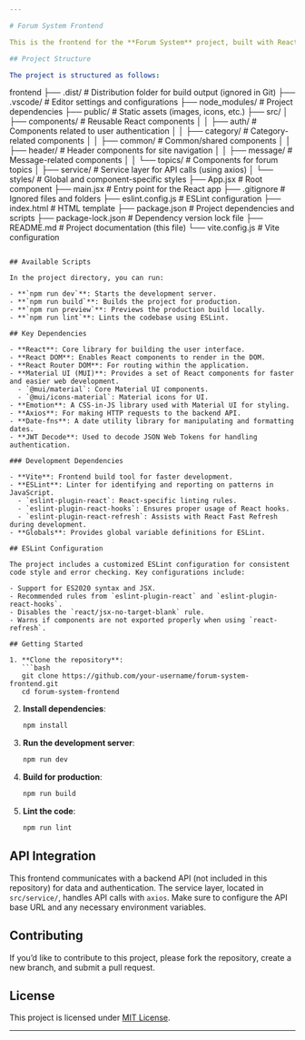 ```yaml
---

# Forum System Frontend

This is the frontend for the **Forum System** project, built with React and Vite. It serves as the user interface for interacting with the backend API. The frontend features a modular component structure, with different sections such as authentication, categories, messages, and topics.

## Project Structure

The project is structured as follows:

```
frontend
├── .dist/                # Distribution folder for build output (ignored in Git)
├── .vscode/              # Editor settings and configurations
├── node_modules/         # Project dependencies
├── public/               # Static assets (images, icons, etc.)
├── src/
│   ├── components/       # Reusable React components
│   │   ├── auth/         # Components related to user authentication
│   │   ├── category/     # Category-related components
│   │   ├── common/       # Common/shared components
│   │   ├── header/       # Header components for site navigation
│   │   ├── message/      # Message-related components
│   │   └── topics/       # Components for forum topics
│   ├── service/          # Service layer for API calls (using axios)
│   └── styles/           # Global and component-specific styles
├── App.jsx               # Root component
├── main.jsx              # Entry point for the React app
├── .gitignore            # Ignored files and folders
├── eslint.config.js      # ESLint configuration
├── index.html            # HTML template
├── package.json          # Project dependencies and scripts
├── package-lock.json     # Dependency version lock file
├── README.md             # Project documentation (this file)
└── vite.config.js        # Vite configuration
```

## Available Scripts

In the project directory, you can run:

- **`npm run dev`**: Starts the development server.
- **`npm run build`**: Builds the project for production.
- **`npm run preview`**: Previews the production build locally.
- **`npm run lint`**: Lints the codebase using ESLint.

## Key Dependencies

- **React**: Core library for building the user interface.
- **React DOM**: Enables React components to render in the DOM.
- **React Router DOM**: For routing within the application.
- **Material UI (MUI)**: Provides a set of React components for faster and easier web development.
  - `@mui/material`: Core Material UI components.
  - `@mui/icons-material`: Material icons for UI.
- **Emotion**: A CSS-in-JS library used with Material UI for styling.
- **Axios**: For making HTTP requests to the backend API.
- **Date-fns**: A date utility library for manipulating and formatting dates.
- **JWT Decode**: Used to decode JSON Web Tokens for handling authentication.

### Development Dependencies

- **Vite**: Frontend build tool for faster development.
- **ESLint**: Linter for identifying and reporting on patterns in JavaScript.
  - `eslint-plugin-react`: React-specific linting rules.
  - `eslint-plugin-react-hooks`: Ensures proper usage of React hooks.
  - `eslint-plugin-react-refresh`: Assists with React Fast Refresh during development.
- **Globals**: Provides global variable definitions for ESLint.

## ESLint Configuration

The project includes a customized ESLint configuration for consistent code style and error checking. Key configurations include:

- Support for ES2020 syntax and JSX.
- Recommended rules from `eslint-plugin-react` and `eslint-plugin-react-hooks`.
- Disables the `react/jsx-no-target-blank` rule.
- Warns if components are not exported properly when using `react-refresh`.

## Getting Started

1. **Clone the repository**:
   ```bash
   git clone https://github.com/your-username/forum-system-frontend.git
   cd forum-system-frontend
   ```

2. **Install dependencies**:
   ```bash
   npm install
   ```

3. **Run the development server**:
   ```bash
   npm run dev
   ```

4. **Build for production**:
   ```bash
   npm run build
   ```

5. **Lint the code**:
   ```bash
   npm run lint
   ```

## API Integration

This frontend communicates with a backend API (not included in this repository) for data and authentication. The service layer, located in `src/service/`, handles API calls with `axios`. Make sure to configure the API base URL and any necessary environment variables.

## Contributing

If you’d like to contribute to this project, please fork the repository, create a new branch, and submit a pull request. 

## License

This project is licensed under [MIT License](LICENSE).

---
```

